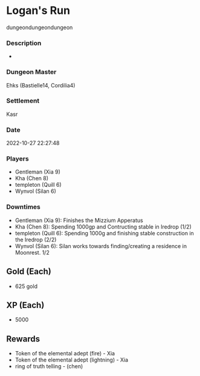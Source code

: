 # Logan's Run
dungeondungeondungeon
### Description
-
### Dungeon Master
Ehks (Bastielle14, Cordilia4)
### Settlement
Kasr
### Date
2022-10-27 22:27:48
### Players
* Gentleman (Xia 9)
* Kha (Chen 8)
* templeton (Quill 6)
* Wynvol (Silan 6)
### Downtimes
* Gentleman (Xia 9): Finishes the Mizzium Apperatus
* Kha (Chen 8): Spending 1000gp and Contructing stable in Iredrop (1/2)
* templeton (Quill 6): Spending 1000g and finishing stable construction in the Iredrop (2/2)
* Wynvol (Silan 6): Silan works towards finding/creating a residence in Moonrest. 1/2
## Gold (Each)
* 625 gold
## XP (Each)
* 5000
## Rewards
* Token of the elemental adept (fire) - Xia
* Token of the elemental adept (lightning) - Xia
* ring of truth telling - (chen)